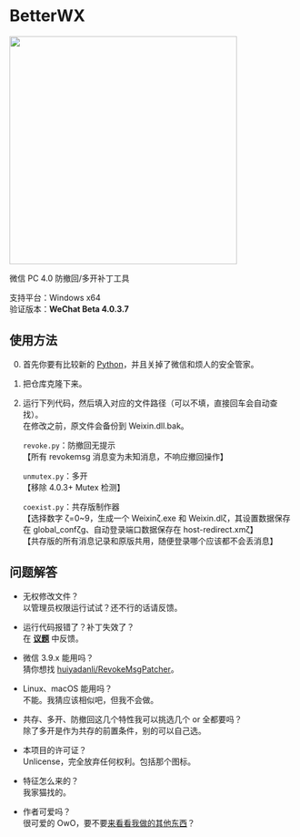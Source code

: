 # BetterWX
<img width="400" src="https://github.com/user-attachments/assets/4bdfb590-d913-4543-b54c-347f6b1d14e7" />

微信 PC 4.0 防撤回/多开补丁工具

支持平台：Windows x64<br>
验证版本：**WeChat Beta 4.0.3.7**

## 使用方法
0. 首先你要有比较新的 [Python](https://www.python.org/downloads/)，并且关掉了微信和烦人的安全管家。
1. 把仓库克隆下来。
2. 运行下列代码，然后填入对应的文件路径（可以不填，直接回车会自动查找）。<br>
   在修改之前，原文件会备份到 Weixin.dll.bak。

   `revoke.py`：防撤回无提示<br>【所有 revokemsg 消息变为未知消息，不响应撤回操作】

   `unmutex.py`：多开<br>【移除 4.0.3+ Mutex 检测】

   `coexist.py`：共存版制作器<br>【选择数字 ζ=0~9，生成一个 Weixinζ.exe 和 Weixin.dlζ，其设置数据保存在 global_confζg、自动登录端口数据保存在 host-redirect.xmζ】<br>【共存版的所有消息记录和原版共用，随便登录哪个应该都不会丢消息】

## 问题解答

- 无权修改文件？<br>
  以管理员权限运行试试？还不行的话请反馈。

- 运行代码报错了？补丁失效了？<br>
  在 [**议题**](https://github.com/zetaloop/BetterWX/issues) 中反馈。

- 微信 3.9.x 能用吗？<br>
  猜你想找 [huiyadanli/RevokeMsgPatcher](https://github.com/huiyadanli/RevokeMsgPatcher)。

- Linux、macOS 能用吗？<br>
  不能。我猜应该相似吧，但我不会做。

- 共存、多开、防撤回这几个特性我可以挑选几个 or 全都要吗？<br>
  除了多开是作为共存的前置条件，别的可以自己选。

- 本项目的许可证？<br>
  Unlicense，完全放弃任何权利。包括那个图标。

- 特征怎么来的？<br>
  我家猫找的。

- 作者可爱吗？<br>
  很可爱的 OwO，要不要[来看看我做的其他东西](https://github.com/zetaloop)？
